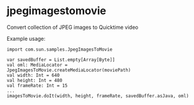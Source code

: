 # jpegimagestomovie
Convert collection of JPEG images to Quicktime video

Example usage:

```
import com.sun.samples.JpegImagesToMovie

var savedBuffer = List.empty[Array[Byte]]
val oml: MediaLocator = JpegImagesToMovie.createMediaLocator(moviePath)
val width: Int = 640
val height: Int = 480
val frameRate: Int = 15
...
imagesToMovie.doIt(width, height, frameRate, savedBuffer.asJava, oml)
 
```
